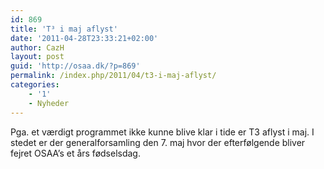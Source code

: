 ```yaml
---
id: 869
title: 'T³ i maj aflyst'
date: '2011-04-28T23:33:21+02:00'
author: CazH
layout: post
guid: 'http://osaa.dk/?p=869'
permalink: /index.php/2011/04/t3-i-maj-aflyst/
categories:
    - '1'
    - Nyheder
---
```


Pga. et værdigt programmet ikke kunne blive klar i tide er T3 aflyst i maj. I stedet er der generalforsamling den 7. maj hvor der efterfølgende bliver fejret OSAA’s et års fødselsdag.